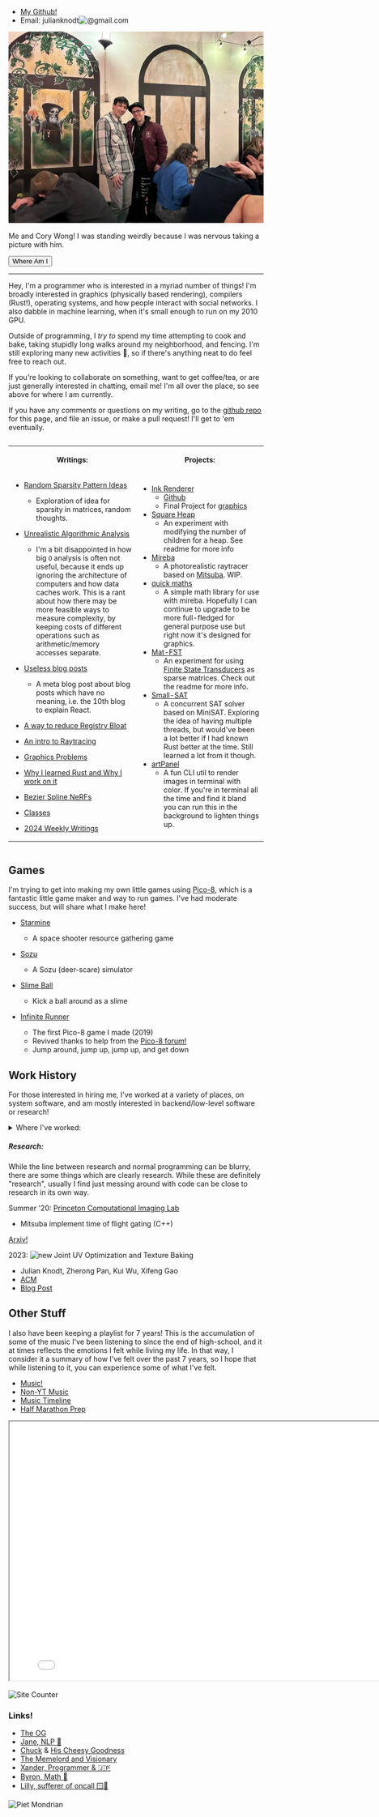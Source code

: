 - [My Github!](https://github.com/JulianKnodt)
- Email: julianknodt![@](https://web.archive.org/web/20091027135937/http://geocities.com/prakobkit/new/mail.gif)gmail.com

![Cory Wong](images/cory_wong.jpg)

Me and Cory Wong! I was standing weirdly because I was nervous taking a picture with him.

<button id = "where_am_i">Where Am I</button>
<p id="where_i_am"></p>
<script type="text/javascript">
document.getElementById('where_am_i').addEventListener("click", function(event) {
  if (Math.random() < 0.99) {
    document.getElementById("where_i_am").textContent = "Seattle";
  } else {
    document.getElementById("where_i_am").textContent = "Who's asking?";
  }
});
</script>


---

Hey, I'm a programmer who is interested in a myriad number of things!
I'm broadly interested in graphics (physically based rendering), compilers (Rust!),
operating systems, and how people interact with social networks. I also dabble in
machine learning, when it's small enough to run on my 2010 GPU.

Outside of programming, I _try to_ spend my time attempting to cook and bake,
taking stupidly long walks around my neighborhood, and fencing. I'm still exploring
many new activities 🙇, so if there's anything neat to do feel free to reach out.

If you're looking to collaborate on something, want to get coffee/tea, or are just generally
interested in chatting, email me! I'm all over the place, so see above for where I am currently.

If you have any comments or questions on my writing, go to the [github repo][github repo] for
this page, and file an issue, or make a pull request! I'll get to 'em eventually.

<table style="table-layout:fixed;display:inline-table;">
<!-- Row 1 -->
<tr>
<th>

Writings:

</th>
<th>

Projects:

</th>
</tr>
<!-- Row 2 -->

<tr>
<td>
<div markdown="1">

- [Random Sparsity Pattern Ideas](sparsity_patterns.md)
  - Exploration of idea for sparsity in matrices, random thoughts.

- [Unrealistic Algorithmic Analysis](unrealistic_algorithmic_analysis.md)
  - I'm a bit disappointed in how big `O` analysis is often not useful, because it ends up
    ignoring the architecture of computers and how data caches work. This is a rant about how
    there may be more feasible ways to measure complexity, by keeping costs of different
    operations such as arithmetic/memory accesses separate.

- [Useless blog posts](useless_blogs.md)
  - A meta blog post about blog posts which have no meaning, i.e. the 10th blog to explain
    React.

- [A way to reduce Registry Bloat](writings/registry_market.md)
- [An intro to Raytracing](writings/raytracing.md)

<!-- - [Teaching with Writing?](writings/writing.md) -->
- [Graphics Problems](writings/graphics_problems.md)
- [Why I learned Rust and Why I work on it](writings/rust01.md)
- [Bezier Spline NeRFs](writings/bezier_spline_nerfs.md)
- [Classes](writings/classes.md)

- [2024 Weekly Writings](writings/2024/index.md)
</div>

</td>
<td>
<div markdown="1">

- [Ink Renderer](http://ink-renderer.herokuapp.com/)
  - [Github](https://github.com/JulianKnodt/gfx-final-project)
  - Final Project for [graphics](https://www.cs.princeton.edu/courses/archive/spring20/cos426/)
- [Square Heap](https://github.com/JulianKnodt/sqr_heap)
  - An experiment with modifying the number of children for a heap. See readme for more info
- [Mireba](https://github.com/JulianKnodt/mireba)
  - A photorealistic raytracer based on [Mitsuba](https://www.mitsuba-renderer.org/). WIP.
- [quick maths](https://github.com/JulianKnodt/quick_maths)
  - A simple math library for use with mireba. Hopefully I can continue to upgrade to be more
    full-fledged for general purpose use but right now it's designed for graphics.
- [Mat-FST](https://github.com/JulianKnodt/mat-fst)
  - An experiment for using [Finite State Transducers](https://github.com/BurntSushi/fst) as
    sparse matrices. Check out the readme for more info.
- [Small-SAT](https://github.com/JulianKnodt/small_sat)
  - A concurrent SAT solver based on MiniSAT. Exploring the idea of having multiple threads, but
    would've been a lot better if I had known Rust better at the time. Still learned a lot from
    it though.
- [artPanel](https://github.com/JulianKnodt/artPanel)
  - A fun CLI util to render images in terminal with color. If you're in terminal all the time
    and find it bland you can run this in the background to lighten things up.

</div>
</td>
</tr>

<!-- End table -->
</table>



## Games

I'm trying to get into making my own little games using
[Pico-8](https://www.lexaloffle.com/pico-8.php), which is a fantastic little game maker and way
to run games. I've had moderate success, but will share what I make here!

- [Starmine](https://julianknodt.github.io/starmine.html)
  - A space shooter resource gathering game

- [Sozu](https://julianknodt.github.io/sozu.html)
  - A Sozu (deer-scare) simulator

- [Slime Ball](https://julianknodt.github.io/shoot.html)
  - Kick a ball around as a slime

- [Infinite Runner](https://julianknodt.github.io/runner.html)
  - The first Pico-8 game I made (2019)
  - Revived thanks to help from the [Pico-8 forum!](https://www.lexaloffle.com/bbs/?pid=132231#p)
  - Jump around, jump up, jump up, and get down

## Work History

For those interested in hiring me,
I've worked at a variety of places, on system software,
and am mostly interested in backend/low-level software or research!


<details>
<summary>Where I've worked:</summary>

<div markdown="1">

##### Internships:

Winter thru Summer '17: [Brigade](https://en.wikipedia.org/wiki/Brigade_Media)
  - Android Development (Kotlin) & GraphQL (Node) + Ruby on Rails

Summer '18: Paypal
  - GraphQL (Node)

Summer '19: Google
  - Testing liveliness of servers (Golang)

Summer '21: [Tailscale](https://tailscale.com/)
  - Add new port mapping protocols, Routing Server metrics (Golang)
  - See commits [here](https://github.com/tailscale/tailscale/pulls?q=is%3Apr+author%3Ajulianknodt)
</div>

</details>

##### Research:

While the line between research and normal programming can be blurry, there are some things
which are clearly research. While these are definitely "research", usually I find just messing
around with code can be close to research in its own way.

Summer '20: [Princeton Computational Imaging Lab](https://light.princeton.edu/)
  - Mitsuba implement time of flight gating (C++)

[Arxiv!](https://arxiv.org/search/?query=julian+knodt&searchtype=all&source=header)

2023: ![new][new] Joint UV Optimization and Texture Baking
  - Julian Knodt, Zherong Pan, Kui Wu, Xifeng Gao
  - [ACM](https://dl.acm.org/doi/10.1145/3617683)
  - [Blog Post](papers/joint_uv_optimization_and_texture_baking)

<!-- TODO list papers individually -->


## Other Stuff

I also have been keeping a playlist for 7 years! This is the accumulation of some of the music
I've been listening to since the end of high-school, and it at times reflects the emotions I
felt while living my life. In that way, I consider it a summary of how I've felt over the past 7
years, so I hope that while listening to it, you can experience some of what I've felt.

- [Music!](playlist.md)
- [Non-YT Music](other_music.md)
- [Music Timeline](yt_timeline.html)
- [Half Marathon Prep](half_marathon_prep.md)

<iframe src="yt_timeline.html" width="800" height="512">
</iframe>

![Site Counter](https://hits.seeyoufarm.com/api/count/incr/badge.svg?url=https%3A%2F%2Fjulianknodt.github.io&count_bg=%2379C83D&title_bg=%23144FDF&icon=&icon_color=%23E7E7E7&title=Visitors&edge_flat=false)

[github repo]: https://github.com/JulianKnodt/julianknodt.github.io
[new]: https://web.archive.org/web/20090829095811/http://geocities.com/uspa.geo/new6.gif

### Links!

- [The OG](https://ogthoughts.github.io/)
- [Jane, NLP 🪿](https://janepan9917.github.io/)
- [Chuck](http://charliemsmith.com/) & [His Cheesy Goodness](http://charliemsmith.com/curdle/)
- [The Memelord and Visionary](https://ilyac.info/)
- [Xander, Programmer & 🇯🇵](https://xanderk.ooo/)
- [Byron, Math 🧙](https://math.mit.edu/~byronc/index.html)
- [Lilly, sufferer of oncall 🪟🫠](https://lillymeng.com/)

![Piet Mondrian](images/fieldgan2.gif)
